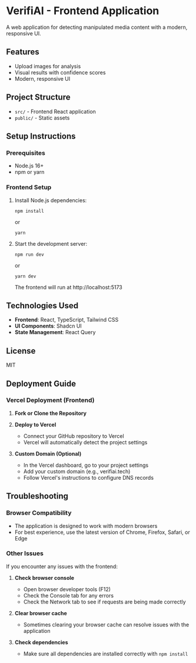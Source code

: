 # VerifiAI - Frontend Application

A web application for detecting manipulated media content with a modern, responsive UI.

## Features

- Upload images for analysis
- Visual results with confidence scores
- Modern, responsive UI

## Project Structure

- `src/` - Frontend React application
- `public/` - Static assets

## Setup Instructions

### Prerequisites

- Node.js 16+
- npm or yarn

### Frontend Setup

1. Install Node.js dependencies:
   ```
   npm install
   ```
   or
   ```
   yarn
   ```

2. Start the development server:
   ```
   npm run dev
   ```
   or
   ```
   yarn dev
   ```
   The frontend will run at http://localhost:5173

## Technologies Used

- **Frontend**: React, TypeScript, Tailwind CSS
- **UI Components**: Shadcn UI
- **State Management**: React Query

## License

MIT

## Deployment Guide

### Vercel Deployment (Frontend)

1. **Fork or Clone the Repository**

2. **Deploy to Vercel**
   - Connect your GitHub repository to Vercel
   - Vercel will automatically detect the project settings

3. **Custom Domain (Optional)**
   - In the Vercel dashboard, go to your project settings
   - Add your custom domain (e.g., verifiai.tech)
   - Follow Vercel's instructions to configure DNS records

## Troubleshooting

### Browser Compatibility

- The application is designed to work with modern browsers
- For best experience, use the latest version of Chrome, Firefox, Safari, or Edge

### Other Issues

If you encounter any issues with the frontend:

1. **Check browser console**
   - Open browser developer tools (F12)
   - Check the Console tab for any errors
   - Check the Network tab to see if requests are being made correctly

2. **Clear browser cache**
   - Sometimes clearing your browser cache can resolve issues with the application

3. **Check dependencies**
   - Make sure all dependencies are installed correctly with `npm install`
